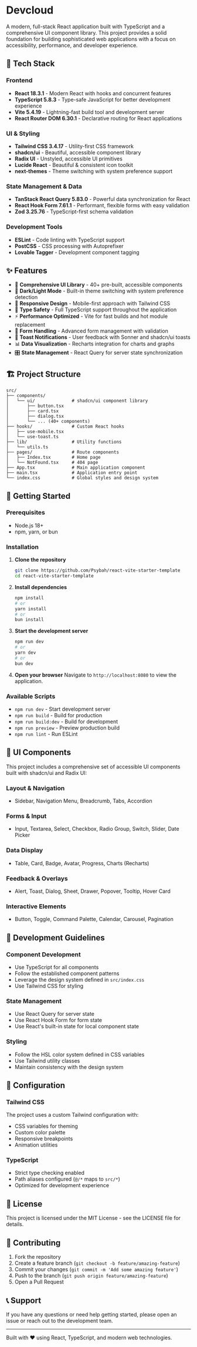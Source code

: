 # Devcloud

A modern, full-stack React application built with TypeScript and a comprehensive UI component library. This project provides a solid foundation for building sophisticated web applications with a focus on accessibility, performance, and developer experience.

## 🚀 Tech Stack

### Frontend
- **React 18.3.1** - Modern React with hooks and concurrent features
- **TypeScript 5.8.3** - Type-safe JavaScript for better development experience
- **Vite 5.4.19** - Lightning-fast build tool and development server
- **React Router DOM 6.30.1** - Declarative routing for React applications

### UI & Styling
- **Tailwind CSS 3.4.17** - Utility-first CSS framework
- **shadcn/ui** - Beautiful, accessible component library
- **Radix UI** - Unstyled, accessible UI primitives
- **Lucide React** - Beautiful & consistent icon toolkit
- **next-themes** - Theme switching with system preference support

### State Management & Data
- **TanStack React Query 5.83.0** - Powerful data synchronization for React
- **React Hook Form 7.61.1** - Performant, flexible forms with easy validation
- **Zod 3.25.76** - TypeScript-first schema validation

### Development Tools
- **ESLint** - Code linting with TypeScript support
- **PostCSS** - CSS processing with Autoprefixer
- **Lovable Tagger** - Development component tagging

## ✨ Features

- 🎨 **Comprehensive UI Library** - 40+ pre-built, accessible components
- 🌙 **Dark/Light Mode** - Built-in theme switching with system preference detection
- 📱 **Responsive Design** - Mobile-first approach with Tailwind CSS
- 🎯 **Type Safety** - Full TypeScript support throughout the application
- ⚡ **Performance Optimized** - Vite for fast builds and hot module replacement
- 🧪 **Form Handling** - Advanced form management with validation
- 🔔 **Toast Notifications** - User feedback with Sonner and shadcn/ui toasts
- 📊 **Data Visualization** - Recharts integration for charts and graphs
- 🎛️ **State Management** - React Query for server state synchronization

## 🏗️ Project Structure

```
src/
├── components/
│   └── ui/              # shadcn/ui component library
│       ├── button.tsx
│       ├── card.tsx
│       ├── dialog.tsx
│       └── ... (40+ components)
├── hooks/               # Custom React hooks
│   ├── use-mobile.tsx
│   └── use-toast.ts
├── lib/                 # Utility functions
│   └── utils.ts
├── pages/               # Route components
│   ├── Index.tsx        # Home page
│   └── NotFound.tsx     # 404 page
├── App.tsx              # Main application component
├── main.tsx             # Application entry point
└── index.css            # Global styles and design system
```

## 🚀 Getting Started

### Prerequisites
- Node.js 18+ 
- npm, yarn, or bun

### Installation

1. **Clone the repository**
   ```bash
   git clone https://github.com/Psybah/react-vite-starter-template
   cd react-vite-starter-template
   ```

2. **Install dependencies**
   ```bash
   npm install
   # or
   yarn install
   # or
   bun install
   ```

3. **Start the development server**
   ```bash
   npm run dev
   # or
   yarn dev
   # or
   bun dev
   ```

4. **Open your browser**
   Navigate to `http://localhost:8080` to view the application.

### Available Scripts

- `npm run dev` - Start development server
- `npm run build` - Build for production
- `npm run build:dev` - Build for development
- `npm run preview` - Preview production build
- `npm run lint` - Run ESLint

## 🎨 UI Components

This project includes a comprehensive set of accessible UI components built with shadcn/ui and Radix UI:

### Layout & Navigation
- Sidebar, Navigation Menu, Breadcrumb, Tabs, Accordion

### Forms & Input
- Input, Textarea, Select, Checkbox, Radio Group, Switch, Slider, Date Picker

### Data Display
- Table, Card, Badge, Avatar, Progress, Charts (Recharts)

### Feedback & Overlays
- Alert, Toast, Dialog, Sheet, Drawer, Popover, Tooltip, Hover Card

### Interactive Elements
- Button, Toggle, Command Palette, Calendar, Carousel, Pagination

## 🎯 Development Guidelines

### Component Development
- Use TypeScript for all components
- Follow the established component patterns
- Leverage the design system defined in `src/index.css`
- Use Tailwind CSS for styling

### State Management
- Use React Query for server state
- Use React Hook Form for form state
- Use React's built-in state for local component state

### Styling
- Follow the HSL color system defined in CSS variables
- Use Tailwind utility classes
- Maintain consistency with the design system

## 🔧 Configuration

### Tailwind CSS
The project uses a custom Tailwind configuration with:
- CSS variables for theming
- Custom color palette
- Responsive breakpoints
- Animation utilities

### TypeScript
- Strict type checking enabled
- Path aliases configured (`@/*` maps to `src/*`)
- Optimized for development experience

## 📝 License

This project is licensed under the MIT License - see the LICENSE file for details.

## 🤝 Contributing

1. Fork the repository
2. Create a feature branch (`git checkout -b feature/amazing-feature`)
3. Commit your changes (`git commit -m 'Add some amazing feature'`)
4. Push to the branch (`git push origin feature/amazing-feature`)
5. Open a Pull Request

## 📞 Support

If you have any questions or need help getting started, please open an issue or reach out to the development team.

---

Built with ❤️ using React, TypeScript, and modern web technologies.
